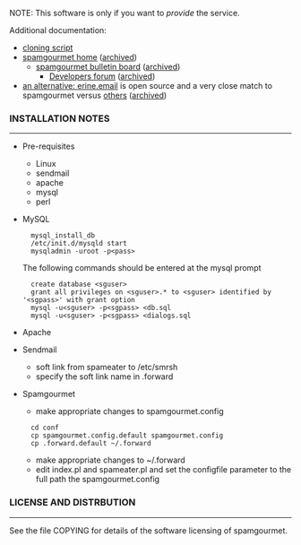 
NOTE: This software is only if you want to *provide* the service.

Additional documentation:

- [cloning script][clone-script]
- [spamgourmet home][spam-home] ([archived][spam-home-arch])
    - [spamgourmet bulletin board][spam-bbs] ([archived][spam-bbs-arch])
        - [Developers forum][spam-bbs-dev] ([archived][spam-bbs-dev-arch])
- [an alternative: erine.email](https://gitlab.com/mdavranche/erine.email) is open source and a very close match to spamgourmet versus [others](https://bbs.spamgourmet.com/viewtopic.php?f=7&t=1786) ([archived](https://web.archive.org/web/20190821185327/https://bbs.spamgourmet.com/viewtopic.php?f=7&t=1786))

[clone-script]: https://github.com/vasile-gh/spamgourmet-clone
[spam-home]: https://www.spamgourmet.com/index.pl
[spam-home-arch]: https://web.archive.org/web/*/www.spamgourmet.com
[spam-bbs]: https://bbs.spamgourmet.com/index.php
[spam-bbs-arch]: https://web.archive.org/web/*/https://bbs.spamgourmet.com/index.php
[spam-bbs-dev]: https://bbs.spamgourmet.com/viewforum.php?f=2
[spam-bbs-dev-arch]: https://web.archive.org/web/*/https://bbs.spamgourmet.com/viewforum.php?f=2

### INSTALLATION NOTES
------------------

- Pre-requisites

	* Linux
	* sendmail
	* apache
	* mysql
	* perl

- MySQL

  ```
	mysql_install_db
	/etc/init.d/mysqld start
	mysqladmin -uroot -p<pass>
  ```

	The following commands should be entered at the mysql prompt
  ```
	create database <sguser>
	grant all privileges on <sguser>.* to <sguser> identified by '<sgpass>' with grant option
	mysql -u<sguser> -p<sgpass> <db.sql
	mysql -u<sguser> -p<sgpass> <dialogs.sql
	```

- Apache

- Sendmail

	* soft link from spameater to /etc/smrsh
	* specify the soft link name in .forward

- Spamgourmet

	* make appropriate changes to spamgourmet.config
  &nbsp;
  ```
	cd conf
	cp spamgourmet.config.default spamgourmet.config
	cp .forward.default ~/.forward
  ```

	* make appropriate changes to ~/.forward
	* edit index.pl and spameater.pl and set the configfile parameter to the full path the spamgourmet.config

### LICENSE AND DISTRBUTION
---------------------------

See the file COPYING for details of the software licensing of spamgourmet. 